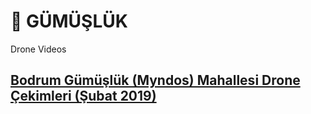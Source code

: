 # 🕍 GÜMÜŞLÜK

Drone Videos

## [Bodrum Gümüşlük (Myndos) Mahallesi Drone Çekimleri (Şubat 2019)](https://youtu.be/DRGv4eAL06Y?si=eIq9W8ZNwXVQADgM)

